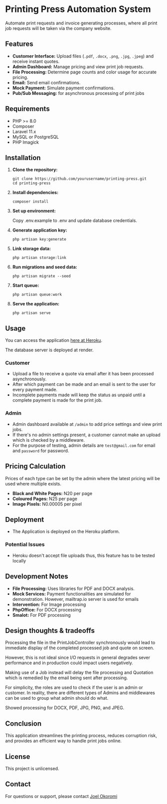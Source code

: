 # Printing Press Automation System

Automate print requests and invoice generating processes, where all print job requests will be taken via the company website.

## Features

- **Customer Interface:** Upload files (`.pdf`, `.docx`, `.png`, `.jpg`, `.jpeg`) and receive instant quotes.
- **Admin Dashboard:** Manage pricing and view print job requests.
- **File Processing:** Determine page counts and color usage for accurate pricing.
- **Email:** Send email confirmations.
- **Mock Payment:** Simulate payment confirmations.
- **Pub/Sub Messaging:** for asynchronous processing of print jobs

## Requirements

- PHP >= 8.0
- Composer
- Laravel 11.x
- MySQL or PostgreSQL
- PHP Imagick

## Installation

1. **Clone the repository:**

   ```
   git clone https://github.com/yourusername/printing-press.git
   cd printing-press
   ```
2. **Install dependencies:**

    ```
    composer install
    ```

3. **Set up environment:**

   Copy .env.example to .env and update database credentials.


4. **Generate application key:**

    ```
    php artisan key:generate
    ```
5. **Link storage data:**

    ```
    php artisan storage:link
    ```
6. **Run migrations and seed data:**

    ```
    php artisan migrate --seed
    ```

7. **Start queue:**

    ```
    php artisan queue:work
    ```

8. **Serve the application:**

    ```
    php artisan serve
    ```

## Usage

You can access the application [here at Heroku](https://print-automation-0e22a831cb71.herokuapp.com).

The database server is deployed at render.

### Customer

- Upload a file to receive a quote via email after it has been processed asynchronously.
- After which payment can be made and an email is sent to the user for every payment made.
- Incomplete payments made will keep the status as unpaid until a complete payment is made for the print job.

### Admin

- Admin dashboard available at `/admin` to add price settings and view print jobs.
- If there's no admin settings present, a customer cannot make an upload which is checked by a middleware.
- For the purpose of testing, admin details are `test@gmail.com` for email and `password` for password.

## Pricing Calculation

Prices of each type can be set by the admin where the latest pricing will be used where multiple exists.

- **Black and White Pages:** N20 per page
- **Coloured Pages:** N25 per page
- **Image Pixels:** N0.00005 per pixel

## Deployment

- The Application is deployed on the Heroku platform.

### Potential Issues

- Heroku doesn't accept file uploads thus, this feature has to be tested locally

## Development Notes

- **File Processing:** Uses libraries for PDF and DOCX analysis.
- **Mock Services:** Payment functionalities are simulated for demonstration. However, mailtrap.io server is used for emails
- **Intervention:** For Image processing
- **PhpOffice:** For DOCX processing
- **Smalot:** For PDF processing

## Design thoughts & tradeoffs

Processing the file in the PrintJobController synchronously would lead to immediate display of the completed processed job and quote on screen.

However, this is not ideal since I/O requests in general degrades sever performance and in production could impact users negatively.

Making use of a Job instead will delay the file processing and Quotation which is remedied by the email being sent after processing.

For simplicity, the roles are used to check if the user is an admin or customer.
In reality, there are different types of Admins and middlewares can be used to group what admin should do what.

Showed processing for DOCX, PDF, JPG, PNG, and JPEG.

## Conclusion

This application streamlines the printing process, reduces corruption risk, and provides an efficient way to handle print jobs online.

## License

This project is unlicensed.

## Contact

For questions or support, please contact [Joel Okoromi](mailto:okmarq@gmail.com)
